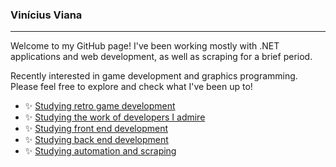 ### Vinícius Viana

---

Welcome to my GitHub page! I've been working mostly with .NET applications and web development, as well as scraping for a brief period.

Recently interested in game development and graphics programming. Please feel free to explore and check what I've been up to!

- ✨ [Studying retro game development](https://github.com/StudyingRetroGameDevelopment)
- ✨ [Studying the work of developers I admire]()
- ✨ [Studying front end development]()
- ✨ [Studying back end development]()
- ✨ [Studying automation and scraping]()

<!--
**GuroGuru/GuroGuru** is a ✨ _special_ ✨ repository because its `README.md` (this file) appears on your GitHub profile.

Here are some ideas to get you started:

- 🔭 I’m currently working on ...
- 🌱 I’m currently learning ...
- 👯 I’m looking to collaborate on ...
- 🤔 I’m looking for help with ...
- 💬 Ask me about ...
- 📫 How to reach me: ...
- 😄 Pronouns: ...
- ⚡ Fun fact: ...
-->
